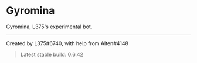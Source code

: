 # Gyromina

Gyromina, L375's experimental bot.

***

Created by L375#6740, with help from Alten#4148

> Latest stable build: 0.6.42
